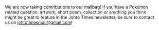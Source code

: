 We are now taking contributions to our mailbag! If you have a Pokémon related question, artwork, short poem, collection or anything you think might be great to feature in the Johto Times newsletter, be sure to contact us on johtotimesmail@gmail.com!

